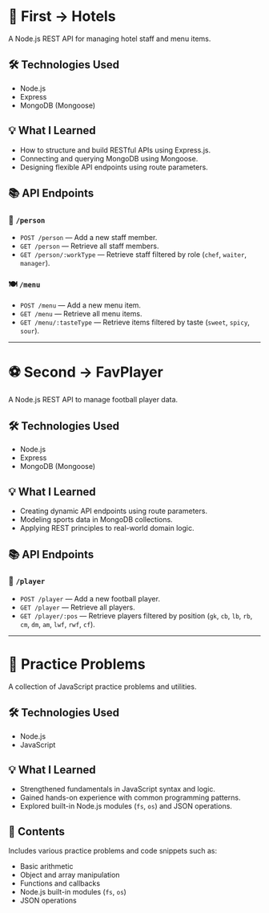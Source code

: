 # 🏨 First -> Hotels

A Node.js REST API for managing hotel staff and menu items.

## 🛠️ Technologies Used
- Node.js
- Express
- MongoDB (Mongoose)

## 💡 What I Learned
- How to structure and build RESTful APIs using Express.js.
- Connecting and querying MongoDB using Mongoose.
- Designing flexible API endpoints using route parameters.

## 📚 API Endpoints

### 👥 `/person`
- `POST /person` — Add a new staff member.
- `GET /person` — Retrieve all staff members.
- `GET /person/:workType` — Retrieve staff filtered by role (`chef`, `waiter`, `manager`).

### 🍽️ `/menu`
- `POST /menu` — Add a new menu item.
- `GET /menu` — Retrieve all menu items.
- `GET /menu/:tasteType` — Retrieve items filtered by taste (`sweet`, `spicy`, `sour`).

---

# ⚽ Second -> FavPlayer

A Node.js REST API to manage football player data.

## 🛠️ Technologies Used
- Node.js
- Express
- MongoDB (Mongoose)

## 💡 What I Learned
- Creating dynamic API endpoints using route parameters.
- Modeling sports data in MongoDB collections.
- Applying REST principles to real-world domain logic.

## 📚 API Endpoints

### 🧍 `/player`
- `POST /player` — Add a new football player.
- `GET /player` — Retrieve all players.
- `GET /player/:pos` — Retrieve players filtered by position (`gk`, `cb`, `lb`, `rb`, `cm`, `dm`, `am`, `lwf`, `rwf`, `cf`).

---

# 🧩 Practice Problems

A collection of JavaScript practice problems and utilities.

## 🛠️ Technologies Used
- Node.js
- JavaScript

## 💡 What I Learned
- Strengthened fundamentals in JavaScript syntax and logic.
- Gained hands-on experience with common programming patterns.
- Explored built-in Node.js modules (`fs`, `os`) and JSON operations.

## 📝 Contents
Includes various practice problems and code snippets such as:
- Basic arithmetic
- Object and array manipulation
- Functions and callbacks
- Node.js built-in modules (`fs`, `os`)
- JSON operations

